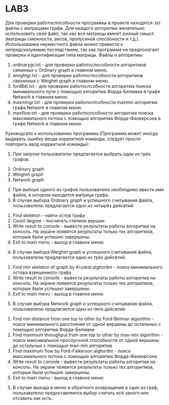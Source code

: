 # LAB3

Для проверки работоспособности программы в проекте находятся .txt файлы с матрицами графв. 
Для каждого алгоритма желательно использовать свой файл, так как все матрицы имеют разный смысл (матрицы смежности, весов, пропускной спосбоности и т.д.).
Использование неуместного файла может привести к непредсказуемым последствиям, так как программа не предполагает проверки и идентификации типа матрицы.
Файлы и алгоритмы:
1. ordinarygr.txt - для проверки работоспособности алгоритмов свяанных с Ordinary graph в главном меню.
2. weightgr.txt - для проверки работоспособности алгоритмов связанных с Weighet graph в главном меню.
3. fordBel.txt - для проверки работоспсобности алгоритма поиска минимального пути с помощью алгоритма Форда-Белмана в графе Network в главном меню.
4. maxmingr.txt - для проверки работоспсобности maxmin алгоритма графа Network в главном меню.
5. maxflow.txt - для проверки работоспсобности алгоритма поиска максимального потока с помощью алгоритма Форда-Фалкерсона в графе Network в главном меню.


Руководсвто к использованию программы (Программа может иногда выдавать ошибку ввода корректной команды, следует просто повторить ввод корректной команды):
1. При запуске пользователю предлагается выбрать один из трёх графов:
 1) Ordinary graph
 2) Weighet graph
 3) Network graph
2. При выборе одного из графов пользователю необходимо ввести имя файла, в котором находится матрица графа.
3. В случае выбора Ordinary graph и успешного считывания файла, пользователю предлагается одно из четырёх дейсвтий:
 1) Find skeleton - найти остов графа
 2) Count degree - посчитать степени вершин
 3) Write result to console - вывести результаты работы алгоритма на консоль. На экране появятся результаты только тех алгоритмов, которые были успешно завершены.
 4) Exit to main menu - выход в главное меню
4. В случае выбора Weighet graph и успешного считывания файла, пользователю предлагается одно из трёх дейсвтий:
 1) Find min skeleton of graph by Kruskal alghoritm - поиск минимального остова взвешенного графа
 2) Write result to console - вывести результаты работы алгоритма на консоль. На экране появятся результаты только тех алгоритмов, которые были успешно завершены.
 3) Exit to main menu - выход в главное меню
5. В случае выбора Network graph и успешного считывания файла, пользователю предлагается одно из пяти дейсвтий:
 1) Find min distance from one top to other by Ford-Belman algorithm - поиск минимального расстояния от одной вершины до остальных с помощью алгоритма Форда-Белмана
 2) Find maximum throughput from one top to other by max-min algorithm - поиск максимальной проспускной способности от одной вершины до остальных с помощью max-min алгоритма
 3) Find maximum flow by Ford-Falkerson alghoritm - поиск максимального потока с помощью алгоритма Форда-Фалкерсона
 4) Write result to console - вывести результаты работы алгоритма на консоль. На экране появятся результаты только тех алгоритмов, которые были успешно завершены.
 5) Exit to main menu - выход в главное меню
5. В случае выхода в меню и обратного возвращения в один из граф, пользователю предоставляется выбор считать всё заного или отсавить как есть.

